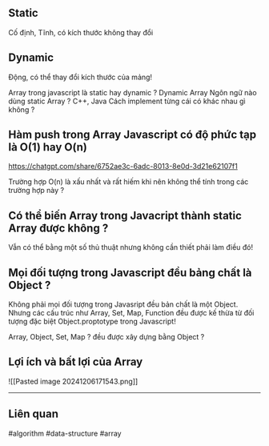 
## Static
 Cố định, Tĩnh, có kích thước không thay đổi

## Dynamic

Động, có thể thay đổi kích thước của mảng!

Array trong javascript là static hay dynamic ?
	Dynamic Array
Ngôn ngữ nào dùng static Array ?
	C++, Java
Cách implement từng cái có khác nhau gì không ?

## Hàm push trong Array Javascript có độ phức tạp là O(1) hay O(n)
https://chatgpt.com/share/6752ae3c-6adc-8013-8e0d-3d21e62107f1

Trường hợp O(n) là xấu nhất và rất hiếm khi nên không thể tính trong các trường hợp này ?

## Có thể biến Array trong Javacript thành static Array được không ?

Vẫn có thể bằng một số thủ thuật nhưng không cần thiết phải làm điều đó!

## Mọi đối tượng trong Javascript đều bảng chất là Object ?

Không phải mọi đối tượng trong Javasript đều bản chất là một Object. Nhưng các cấu trúc như Array, Set, Map, Function đều được kế thừa từ đối tượng đặc biệt Object.proptotype trong Javascript!

Array, Object, Set, Map ? đều được xây dựng bằng Object ?


## Lợi ích và bất lợi của Array

![[Pasted image 20241206171543.png]]

----

## Liên quan

#algorithm #data-structure #array